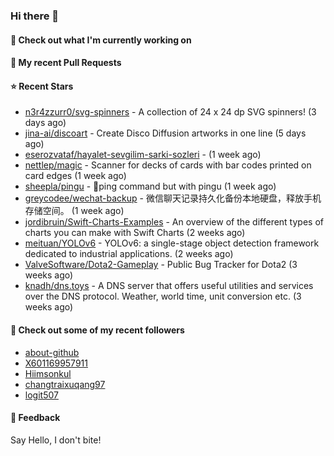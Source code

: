 ### Hi there 👋

#### 👷 Check out what I'm currently working on

#### 🔨 My recent Pull Requests


#### ⭐ Recent Stars

- [n3r4zzurr0/svg-spinners](https://github.com/n3r4zzurr0/svg-spinners) - A collection of 24 x 24 dp SVG spinners! (3 days ago)
- [jina-ai/discoart](https://github.com/jina-ai/discoart) - Create Disco Diffusion artworks in one line (5 days ago)
- [eserozvataf/hayalet-sevgilim-sarki-sozleri](https://github.com/eserozvataf/hayalet-sevgilim-sarki-sozleri) -  (1 week ago)
- [nettlep/magic](https://github.com/nettlep/magic) - Scanner for decks of cards with bar codes printed on card edges (1 week ago)
- [sheepla/pingu](https://github.com/sheepla/pingu) - 🐧ping command but with pingu (1 week ago)
- [greycodee/wechat-backup](https://github.com/greycodee/wechat-backup) - 微信聊天记录持久化备份本地硬盘，释放手机存储空间。 (1 week ago)
- [jordibruin/Swift-Charts-Examples](https://github.com/jordibruin/Swift-Charts-Examples) - An overview of the different types of charts you can make with Swift Charts (2 weeks ago)
- [meituan/YOLOv6](https://github.com/meituan/YOLOv6) - YOLOv6: a single-stage object detection framework dedicated to industrial applications. (2 weeks ago)
- [ValveSoftware/Dota2-Gameplay](https://github.com/ValveSoftware/Dota2-Gameplay) - Public Bug Tracker for Dota2 (3 weeks ago)
- [knadh/dns.toys](https://github.com/knadh/dns.toys) - A DNS server that offers useful utilities and services over the DNS protocol. Weather, world time, unit conversion etc. (3 weeks ago)

#### 👯 Check out some of my recent followers

- [about-github](https://github.com/about-github)
- [X601169957911](https://github.com/X601169957911)
- [Hiimsonkul](https://github.com/Hiimsonkul)
- [changtraixuqang97](https://github.com/changtraixuqang97)
- [logit507](https://github.com/logit507)

#### 💬 Feedback

Say Hello, I don't bite!